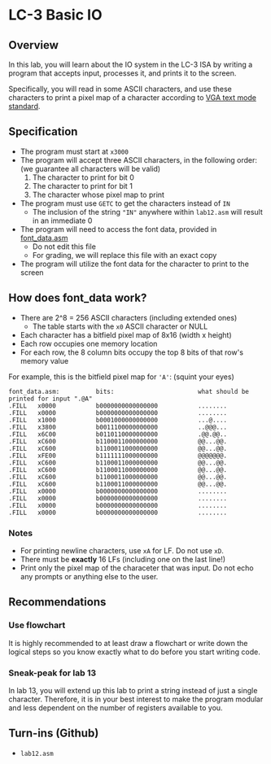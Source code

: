 # LC-3 Basic IO
## Overview
In this lab, you will learn about the IO system in the LC-3 ISA by writing a program that accepts input, processes it, and prints it to the screen.

Specifically, you will read in some ASCII characters, and use these characters to print a pixel map of a character according to [VGA text mode standard](https://wiki.osdev.org/VGA_Fonts#Decoding_of_bitmap_fonts).

## Specification
- The program must start at `x3000`
- The program will accept three ASCII characters, in the following order: (we guarantee all characters will be valid)
    1. The character to print for bit 0
    2. The character to print for bit 1
    3. The character whose pixel map to print
- The program must use `GETC` to get the characters instead of `IN`
    - The inclusion of the string `"IN"` anywhere within `lab12.asm` will result in an immediate 0
- The program will need to access the font data, provided in [font_data.asm](font_data.asm)
    - Do not edit this file
    - For grading, we will replace this file with an exact copy
- The program will utilize the font data for the character to print to the screen

## How does font_data work?
- There are 2^8 = 256 ASCII characters (including extended ones)
    - The table starts with the `x0` ASCII character or NULL
- Each character has a bitfield pixel map of 8x16 (width x height)
- Each row occupies one memory location
- For each row, the 8 column bits occupy the top 8 bits of that row's memory value

For example, this is the bitfield pixel map for `'A'`: (squint your eyes)
```
font_data.asm:          bits:                       what should be printed for input ".@A"
.FILL	x0000           b0000000000000000           ........
.FILL	x0000           b0000000000000000           ........
.FILL	x1000           b0001000000000000           ...@....
.FILL	x3800           b0011100000000000           ..@@@...
.FILL	x6C00           b0110110000000000           .@@.@@..
.FILL	xC600           b1100011000000000           @@...@@.
.FILL	xC600           b1100011000000000           @@...@@.
.FILL	xFE00           b1111111000000000           @@@@@@@.
.FILL	xC600           b1100011000000000           @@...@@.
.FILL	xC600           b1100011000000000           @@...@@.
.FILL	xC600           b1100011000000000           @@...@@.
.FILL	xC600           b1100011000000000           @@...@@.
.FILL	x0000           b0000000000000000           ........
.FILL	x0000           b0000000000000000           ........
.FILL	x0000           b0000000000000000           ........
.FILL	x0000           b0000000000000000           ........
```

### Notes
- For printing newline characters, use `xA` for LF. Do not use `xD`.
- There must be **exactly** 16 LFs (including one on the last line!)
- Print only the pixel map of the characeter that was input. Do not echo any prompts or anything else to the user.

## Recommendations

### Use flowchart 
It is highly recommended to at least draw a flowchart or write down the logical steps so you know exactly what to do before you start writing code.

### Sneak-peak for lab 13
In lab 13, you will extend up this lab to print a string instead of just a single character. Therefore, it is in your best interest to make the program modular and less dependent on the number of registers available to you.

## Turn-ins (Github)
- `lab12.asm`
